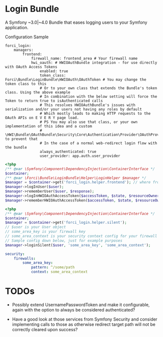 # Login Bundle

A Symfony ~3.0|~4.0 Bundle that eases logging users to your Symfony application.

Configuration Sample

```
forci_login:
    managers:
        frontend:
            firewall_name: frontend_area # Your firewall name
            hwi_oauth: # HWIOAuthBundle integration - for use directly with OAuth Access Tokens
                enabled: true
                token_class: Forci\Bundle\LoginBundle\HWIOAuth\OAuthToken # You may change the token class to this
                # Or to your own class that extends the Bundle's token class. Using the above example 
                # In combination with the below setting will force the Token to return true to isAuthenticated calls
                # This resolves HWIOAuthBundle's issues with serialization and/or your users not having any roles by default
                # Which mostly leads to making HTTP requests to the OAuth APIs on E V E R Y page load.
                # PS You may also use that class, or your own implementation of this idea and a custom 
                # \HWI\Bundle\OAuthBundle\Security\Core\Authentication\Provider\OAuthProvider to prevent that
                # In the case of a normal web-redirect login flow with the bundle
                always_authenticated: true
                user_provider: app.auth.user_provider
```

```php
<?php 
/** @var \Symfony\Component\DependencyInjection\ContainerInterface */
$container;
/** @var \Forci\Bundle\LoginBundle\Helper\LoginHelper $manager */
$manager = $container->get('forci_login.helper.frontend'); // where frontend is your config key
$manager->logInUser($user);
$manager->rememberUser($user, $response);
$manager->logInHWIOAuthAccessToken($accessToken, $state, $resourceOwner);
$manager->rememberHWIOAuthAccessToken($accessToken, $state, $resourceOwner, $response);
```

```php
<?php
/** @var \Symfony\Component\DependencyInjection\ContainerInterface */
$container;
$manager = $container->get('forci_login.helper.silent');
// $user is your User object
// some_area_key is your firewall key
// some_area_context is your security context config for your firewall
// Sample config down below, just for example purposes
$manager->loginSilent($user, 'some_area_key', 'some_area_context');
```

```yaml
security:
    firewalls:
        some_area_key:
            pattern: ^/some/path
            context: some_area_context
```

# TODOs

- Possibly extend UsernamePasswordToken and make it configurable, again with the option to always be considered authenticated?

- Have a good look at those services from Symfony Security and consider implementing calls to those as otherwise redirect target path will not be correctly cleared upon success?

<service id="security.authentication.custom_success_handler" class="Symfony\Component\Security\Http\Authentication\CustomAuthenticationSuccessHandler" abstract="true">
    <argument /> <!-- The custom success handler service id -->
    <argument type="collection" /> <!-- Options -->
    <argument /> <!-- Provider-shared Key -->
</service>

<service id="security.authentication.success_handler" class="Symfony\Component\Security\Http\Authentication\DefaultAuthenticationSuccessHandler" abstract="true">
    <argument type="service" id="security.http_utils" />
    <argument type="collection" /> <!-- Options -->
</service>

<service id="security.authentication.custom_failure_handler" class="Symfony\Component\Security\Http\Authentication\CustomAuthenticationFailureHandler" abstract="true">
    <argument /> <!-- The custom failure handler service id -->
    <argument type="collection" /> <!-- Options -->
</service>

<service id="security.authentication.failure_handler" class="Symfony\Component\Security\Http\Authentication\DefaultAuthenticationFailureHandler" abstract="true">
    <tag name="monolog.logger" channel="security" />
    <argument type="service" id="http_kernel" />
    <argument type="service" id="security.http_utils" />
    <argument type="collection" /> <!-- Options -->
    <argument type="service" id="logger" on-invalid="null" />
</service>
